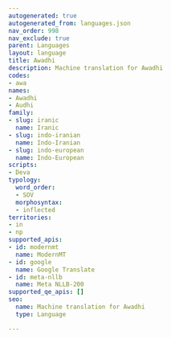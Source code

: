 ```yaml
---
autogenerated: true
autogenerated_from: languages.json
nav_order: 998
nav_exclude: true
parent: Languages
layout: language
title: Awadhi
description: Machine translation for Awadhi
codes:
- awa
names:
- Awadhi
- Audhi
family:
- slug: iranic
  name: Iranic
- slug: indo-iranian
  name: Indo-Iranian
- slug: indo-european
  name: Indo-European
scripts:
- Deva
typology:
  word_order:
  - SOV
  morphosyntax:
  - inflected
territories:
- in
- np
supported_apis:
- id: modernmt
  name: ModernMT
- id: google
  name: Google Translate
- id: meta-nllb
  name: Meta NLLB-200
supported_qe_apis: []
seo:
  name: Machine translation for Awadhi
  type: Language

---
```


